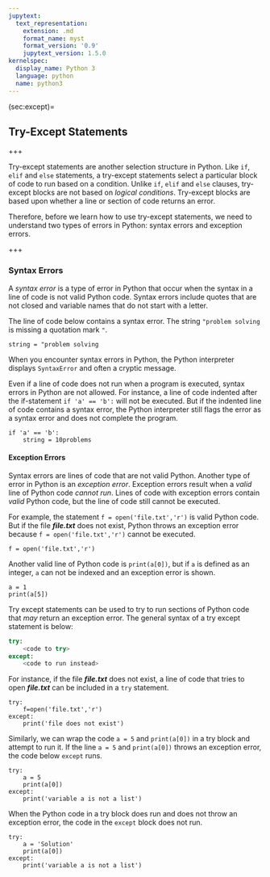 ```yaml
---
jupytext:
  text_representation:
    extension: .md
    format_name: myst
    format_version: '0.9'
    jupytext_version: 1.5.0
kernelspec:
  display_name: Python 3
  language: python
  name: python3
---
```


(sec:except)=
## Try-Except Statements

+++

Try-except statements are another selection structure in Python. Like ```if```, ```elif``` and ```else``` statements, a try-except statements select a particular block of code to run based on a condition. Unlike ```if```, ```elif``` and ```else``` clauses, try-except blocks are not based on _logical conditions_. Try-except blocks are based upon whether a line or section of code returns an error. 

Therefore, before we learn how to use try-except statements, we need to understand two types of errors in Python: syntax errors and exception errors.

+++

### Syntax Errors

A _syntax error_ is a type of error in Python that occur when the syntax in a line of code is not valid Python code. Syntax errors include quotes that are not closed and variable names that do not start with a letter.

The line of code below contains a syntax error. The string ```"problem solving ``` is missing a quotation mark ```"```.

```{code-cell} ipython3
string = "problem solving
```

When you encounter syntax errors in Python, the Python interpreter displays ```SyntaxError``` and often a cryptic message.

Even if a line of code does not run when a program is executed, syntax errors in Python are not allowed. For instance, a line of code indented after the if-statement ```if 'a' == 'b':``` will not be executed. But if the indented line of code contains a syntax error, the Python interpreter still flags the error as a syntax error and does not complete the program.

```{code-cell} ipython3
if 'a' == 'b':
    string = 10problems
```

#### Exception Errors

Syntax errors are lines of code that are not valid Python. Another type of error in Python is an _exception error_. Exception errors result when a _valid_ line of Python code _cannot run_.  Lines of code with exception errors contain _valid_ Python code, but the line of code still cannot be executed. 

For example, the statement ```f = open('file.txt','r')``` is valid Python code. But if the file **_file.txt_** does not exist, Python throws an exception error because  ```f = open('file.txt','r')``` cannot be executed.

```{code-cell} ipython3
f = open('file.txt','r')
```

Another valid line of Python code is ```print(a[0])```, but if ```a``` is defined as an integer, ```a``` can not be indexed and an exception error is shown.

```{code-cell} ipython3
a = 1
print(a[5])
```

Try except statements can be used to try to run sections of Python code that _may_ return an exception error. The general syntax of a try except statement is below:

```python
try:
    <code to try>
except:
    <code to run instead>
```

For instance, if the file **_file.txt_** does not exist, a line of code that tries to open **_file.txt_** can be included in a ```try``` statement.

```{code-cell} ipython3
try:
    f=open('file.txt','r')
except:
    print('file does not exist')
```

Similarly, we can wrap the code ```a = 5``` and ```print(a[0])``` in a try block and attempt to run it. If the line ```a = 5``` and ```print(a[0])``` throws an exception error, the code below ```except``` runs.

```{code-cell} ipython3
try:
    a = 5
    print(a[0])
except:
    print('variable a is not a list')
```

When the Python code in a try block does run and does not throw an exception error, the code in the ```except``` block does not run.

```{code-cell} ipython3
try:
    a = 'Solution'
    print(a[0])
except:
    print('variable a is not a list')
```

```{code-cell} ipython3

```
